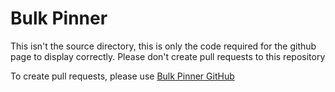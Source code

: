 # Bulk Pinner

This isn't the source directory, this is only the code required for the github page to display correctly. Please don't create pull requests to this repository

To create pull requests, please use [Bulk Pinner GitHub](https://github.com/bulkpinner/bulkpinner)
